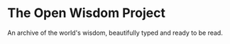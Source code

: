 # The Open Wisdom Project
An archive of the world's wisdom, beautifully typed and ready to be read.
